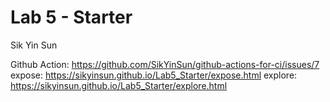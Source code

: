 # Lab 5 - Starter

Sik Yin Sun

Github Action: https://github.com/SikYinSun/github-actions-for-ci/issues/7
expose: https://sikyinsun.github.io/Lab5_Starter/expose.html
explore: https://sikyinsun.github.io/Lab5_Starter/explore.html